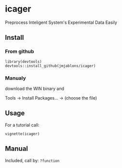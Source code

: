 # icager
Preprocess Inteligent System's Experimental Data Easily

## Install
### From github
```{r}
library(devtools)
devtools::install_github(jmjablons/icager)
```
### Manualy
download the WIN binary and

Tools -> Install Packages... -> (choose the file)

## Usage
For a tutorial call:
```{r}
vignette(icager)
```

## Manual
Included, call by: `?function`
